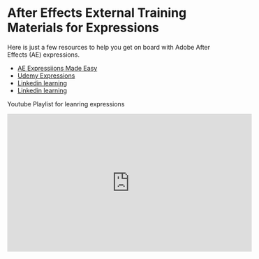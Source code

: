 <!--
Title : ref_expressions_after_effects_external_training
- Created : 2022-07-20
- Updated :
- Author : James Rivers
- Written against (version):
- Sources :
- Author Notes :
- Tags : 
-->


# After Effects External Training Materials for Expressions

Here is just a few resources to help you get on board with Adobe After Effects (AE) expressions. 

- [AE Expressiions Made Easy](https://www.pluralsight.com/courses/after-effects-expressions-made-easy-725?aid=701j0000001heIpAAI&promo=&utm_source=non_branded&utm_medium=digital_paid_search_google&utm_campaign=UK_Dynamic&utm_content=&cq_cmp=179446998&gclid=Cj0KCQjwz96WBhC8ARIsAATR253ZvuECRv80tkR0KWMdGar9S1olJIJA_IBmus5R-XGtOWF5wl3MO4waAgF2EALw_wcB)
- [Udemy Expressions](https://www.udemy.com/course/adobe-after-effects-expressions-create-motion-infographics/)
- [Linkedin learning](https://www.linkedin.com/learning/after-effects-cc-2019-character-animation-essential-training)
- [Linkedin learning](https://www.linkedin.com/learning/after-effects-guru-expressions)

Youtube Playlist for leanring expressions

<iframe width="560" height="315" src="https://www.youtube.com/embed/videoseries?list=PLvr5U5ZSt6IzHyvSL9fo0M9NRPsTvra31" title="YouTube video player" frameborder="0" allow="accelerometer; autoplay; clipboard-write; encrypted-media; gyroscope; picture-in-picture" allowfullscreen></iframe>

